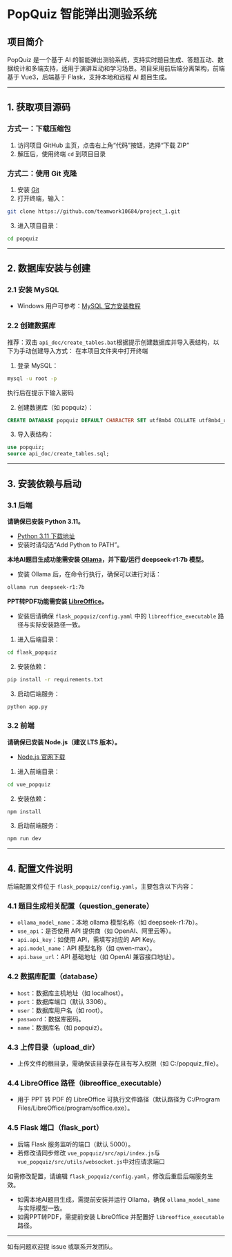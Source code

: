 # PopQuiz 智能弹出测验系统

## 项目简介

PopQuiz 是一个基于 AI 的智能弹出测验系统，支持实时题目生成、答题互动、数据统计和多端支持，适用于演讲互动和学习场景。项目采用前后端分离架构，前端基于 Vue3，后端基于 Flask，支持本地和远程 AI 题目生成。

---

## 1. 获取项目源码

### 方式一：下载压缩包

1. 访问项目 GitHub 主页，点击右上角“代码”按钮，选择“下载 ZIP”
2. 解压后，使用终端 `cd` 到项目目录

### 方式二：使用 Git 克隆

1. 安装 [Git](https://git-scm.com/downloads)
2. 打开终端，输入：

```bash
git clone https://github.com/teamwork10684/project_1.git
```

3. 进入项目目录：

```bash
cd popquiz
```

---

## 2. 数据库安装与创建

### 2.1 安装 MySQL

- Windows 用户可参考：[MySQL 官方安装教程](https://dev.mysql.com/doc/refman/8.0/en/windows-installation.html)

### 2.2 创建数据库

推荐：双击 `api_doc/create_tables.bat`根据提示创建数据库并导入表结构，以下为手动创建导入方式：
在本项目文件夹中打开终端

1. 登录 MySQL：

```bash
mysql -u root -p
```

 执行后在提示下输入密码

2. 创建数据库（如 popquiz）：

```sql
CREATE DATABASE popquiz DEFAULT CHARACTER SET utf8mb4 COLLATE utf8mb4_unicode_ci;
```

3. 导入表结构：

```sql
use popquiz;
source api_doc/create_tables.sql;
```

---

## 3. 安装依赖与启动

### 3.1 后端

**请确保已安装 Python 3.11。**

- [Python 3.11 下载地址](https://www.python.org/downloads/release/python-3110/)
- 安装时请勾选“Add Python to PATH”。

**本地AI题目生成功能需安装 [Ollama](https://ollama.com/)，并下载/运行 deepseek-r1:7b 模型。**

- 安装 Ollama 后，在命令行执行，确保可以进行对话：

```bash
ollama run deepseek-r1:7b
```

**PPT转PDF功能需安装 [LibreOffice](https://www.libreoffice.org/download/download/)。**

- 安装后请确保 `flask_popquiz/config.yaml` 中的 `libreoffice_executable` 路径与实际安装路径一致。

1. 进入后端目录：

```bash
cd flask_popquiz
```

2. 安装依赖：

```bash
pip install -r requirements.txt
```

3. 启动后端服务：

```bash
python app.py
```

### 3.2 前端

**请确保已安装 Node.js（建议 LTS 版本）。**

- [Node.js 官网下载](https://nodejs.org/)

1. 进入前端目录：

```bash
cd vue_popquiz
```

2. 安装依赖：

```bash
npm install
```

3. 启动前端服务：

```bash
npm run dev
```

---

## 4. 配置文件说明

后端配置文件位于 `flask_popquiz/config.yaml`，主要包含以下内容：

### 4.1 题目生成相关配置（question_generate）

- `ollama_model_name`：本地 ollama 模型名称（如 deepseek-r1:7b）。
- `use_api`：是否使用 API 提供商（如 OpenAI、阿里云等）。
- `api.api_key`：如使用 API，需填写对应的 API Key。
- `api.model_name`：API 模型名称（如 qwen-max）。
- `api.base_url`：API 基础地址（如 OpenAI 兼容接口地址）。

### 4.2 数据库配置（database）

- `host`：数据库主机地址（如 localhost）。
- `port`：数据库端口（默认 3306）。
- `user`：数据库用户名（如 root）。
- `password`：数据库密码。
- `name`：数据库名（如 popquiz）。

### 4.3 上传目录（upload_dir）

- 上传文件的根目录，需确保该目录存在且有写入权限（如 C:/popquiz_file）。

### 4.4 LibreOffice 路径（libreoffice_executable）

- 用于 PPT 转 PDF 的 LibreOffice 可执行文件路径（默认路径为 C:/Program Files/LibreOffice/program/soffice.exe）。

### 4.5 Flask 端口（flask_port）

- 后端 Flask 服务监听的端口（默认 5000）。
- 若修改请同步修改 `vue_popquiz/src/api/index.js`与 `vue_popquiz/src/utils/websocket.js`中对应请求端口

如需修改配置，请编辑 `flask_popquiz/config.yaml`，修改后重启后端服务生效。

- 如需本地AI题目生成，需提前安装并运行 Ollama，确保 `ollama_model_name` 与实际模型一致。
- 如需PPT转PDF，需提前安装 LibreOffice 并配置好 `libreoffice_executable` 路径。

---

如有问题欢迎提 issue 或联系开发团队。

